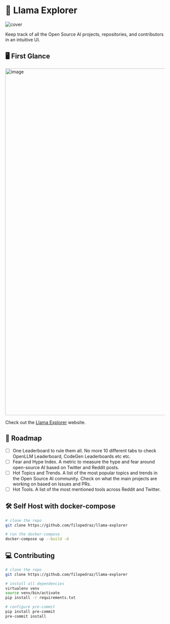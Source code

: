 # 🦙 Llama Explorer

![cover](https://github.com/filopedraz/llama-explorer/assets/29598954/9cfc62de-c110-4c2b-aadf-77749ece1bd9)

Keep track of all the Open Source AI projects, repositories, and contributors in an intuitive UI.

## 🖥️ First Glance

<img width="1093" alt="image" src="https://github.com/filopedraz/llama-explorer/assets/29598954/c95215c9-001c-4d6a-986a-eb9142183beb">

Check out the [Llama Explorer](https://llama-explorer.joandko.io/) website.

## 🚀 Roadmap

- [ ] One Leaderboard to rule them all. No more 10 different tabs to check OpenLLM Leaderboard, CodeGen Leaderboards etc etc.
- [ ] Fear and Hype Index. A metric to measure the hype and fear around open-source AI based on Twitter and Reddit posts.
- [ ] Hot Topics and Trends. A list of the most popular topics and trends in the Open Source AI community. Check on what the main projects are working on based on Issues and PRs.
- [ ] Hot Tools. A list of the most mentioned tools across Reddit and Twitter.

## 🛠️ Self Host with docker-compose

```bash
# clone the repo
git clone https://github.com/filopedraz/llama-explorer

# run the docker-compose
docker-compose up --build -d
```

## 💻 Contributing

```bash
# clone the repo
git clone https://github.com/filopedraz/llama-explorer

# install all dependencies
virtualenv venv
source venv/bin/activate
pip install -r requirements.txt

# configure pre-commit
pip install pre-commit
pre-commit install
```
